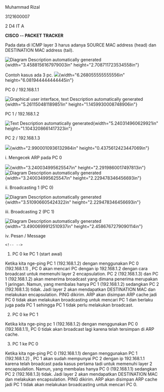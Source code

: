 Muhammad Rizal

3121600007

2 D4 IT A

**CISCO -- PACKET TRACKER**

Pada data di ICMP layer 3 harus adanya SOURCE MAC address (head) dan
DESTINATION MAC address (tail).

![Diagram Description automatically
generated](https://github.com/rizal15D/Tugas-Pratikum-Konsep-Jaringan-/tree/main/Laporan%20CISCO/assets/image1.png){width="3.4588156167979003in"
height="2.708711723534558in"}

Contoh kasus ada 3 pc.
![](https://github.com/rizal15D/Tugas-Pratikum-Konsep-Jaringan-/tree/main/Laporan%20CISCO/assets/image2.png){width="6.268055555555556in"
height="6.081944444444445in"}

PC 0 / 192.168.1.1

![Graphical user interface, text Description automatically
generated](https://github.com/rizal15D/Tugas-Pratikum-Konsep-Jaringan-/tree/main/Laporan%20CISCO/assets/image3.png){width="5.261150481189851in"
height="1.1459930008748906in"}

PC 1 / 192.168.1.2

![Text Description automatically
generated](https://github.com/rizal15D/Tugas-Pratikum-Konsep-Jaringan-/tree/main/Laporan%20CISCO/assets/image4.png){width="5.240314960629921in"
height="1.1043208661417323in"}

PC 2 / 192.168.1.3

![](https://github.com/rizal15D/Tugas-Pratikum-Konsep-Jaringan-/tree/main/Laporan%20CISCO/assets/image5.png){width="2.9900010936132984in"
height="0.4375612423447069in"}

i.  Mengecek ARP pada PC 0

![](https://github.com/rizal15D/Tugas-Pratikum-Konsep-Jaringan-/tree/main/Laporan%20CISCO/assets/image6.png){width="3.240034995625547in"
height="2.2919860017497813in"}![Diagram Description automatically
generated](vertopal_51fe8296a00943bda68a5574b55b0e98/media/image7.png){width="3.240034995625547in"
height="2.229478346456693in"}

ii. Broadcasting 1 (PC 0)

![Diagram Description automatically
generated](https://github.com/rizal15D/Tugas-Pratikum-Konsep-Jaringan-/tree/main/Laporan%20CISCO/assets/image8.png){width="3.510906605424322in"
height="2.229478346456693in"}

iii. Broadcasting 2 (PC 1)

![Diagram Description automatically
generated](https://github.com/rizal15D/Tugas-Pratikum-Konsep-Jaringan-/tree/main/Laporan%20CISCO/assets/image9.png){width="3.4900699912510937in"
height="2.4586767279090114in"}

iv. Pesan / Message

```{=html}
<!-- -->
```
1.  PC 0 ke PC 1 (start awal)

Ketika kita nge-ping PC 1 (192.168.1.2) dengan menggunakan PC 0
(192.168.1.1) , PC 0 akan mencari PC dengan ip 192.168.1.2 dengan cara
broadcast untuk memenuhi layer 2 encapsulation. PC 2 (192.168.1.3) dan
PC 1 (192.168.1.2) akan menerima broadcast yang dimana penerima
merupakan 1 jaringan. Namun, yang membalas hanya PC 1 (192.168.1.2)
sedangkan PC 2 (192.168.1.3) tidak. Jadi layer 2 akan mendapatkan
DESTINATION MAC dan melakukan encapsulation. PING dikirim. ARP akan
disimpan ARP cache jadi PC 0 tidak akan melakukan broadcasting untuk
mencari PC 1 dan berlaku juga pada PC 1 sehingga PC 1 tidak perlu
melakukan broadcast.

2.  PC 0 ke PC 1

Ketika kita nge-ping pc 1 (192.168.1.2) dengan menggunakan PC 0
(192.168.1.1), PC 0 tidak akan broadcast lagi karena telah tersimpan di
ARP cache.

3.  PC 1 ke PC 0

Ketika kita nge-ping PC 0 (192.168.1.1) dengan menggunakan PC 1
(192.168.1.2) , PC 1 akan sudah mempunyai PC 2 dengan ip 192.168.1.1
karena telah broadcast pada kasus pertama tadi untuk memenuhi layer 2
encapsulation. Namun, yang membalas hanya PC 0 (192.168.1.1) sedangkan
PC 2 (192.168.1.3) tidak. Jadi layer 2 akan mendapatkan DESTINATION MAC
dan melakukan encapsulation. PING dikirim. ARP akan disimpan ARP cache
jadi PC 1 tidak akan melakukan broadcasting untuk mencari PC 0.
